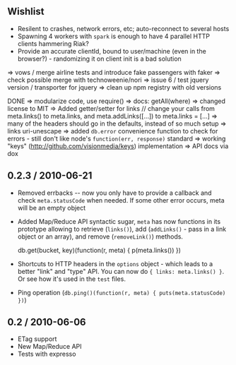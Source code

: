 Wishlist
--------

* Resilent to crashes, network errors, etc; auto-reconnect to several hosts
* Spawning 4 workers with `spark` is enough to have 4 parallel HTTP clients hammering Riak?
* Provide an accurate clientId, bound to user/machine (even in the browser?) - randomizing it on client init is a bad solution

=> vows / merge airline tests and introduce fake passengers with faker
=> check possible merge with technoweenie/nori
=> issue 6 / test jquery version / transporter for jquery
=> clean up npm registry with old versions

DONE
=> modularize code, use require()
=> docs: getAll(where)
=> changed license to MIT
=> Added getter/setter for links // change your calls from meta.links() to meta.links, and meta.addLinks([...]) to meta.links = [...]
=> many of the headers should go in the defaults, instead of so much setup
=> links uri-unescape
=> added `db.error` convenience function to check for errors - still don't like node's `function(err, response)` standard
=> working "keys" (http://github.com/visionmedia/keys) implementation
=> API docs via dox

0.2.3 / 2010-06-21
------------------

* Removed errbacks -- now you only have to provide a callback and check `meta.statusCode` when needed. If some other error occurs, meta will be an empty object
* Added Map/Reduce API syntactic sugar, `meta` has now functions in its prototype allowing to retrieve (`links()`), add (`addLinks()` - pass in a link object or an array), and remove (`removeLink()`) methods.

    db.get(bucket, key)(function(r, meta) { p(meta.links()) })

* Shortcuts to HTTP headers in the `options` object - which leads to a better "link" and "type" API. You can now do `{ links: meta.links() }`. Or see how it's used in the `test` files.
* Ping operation (`db.ping()(function(r, meta) { puts(meta.statusCode) })`)

0.2 / 2010-06-06
----------------

* ETag support
* New Map/Reduce API
* Tests with expresso